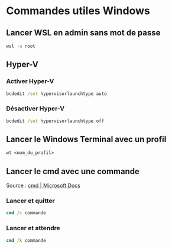 # Commandes utiles Windows

## Lancer WSL en admin sans mot de passe

```cmd
wsl -u root 
```

## Hyper-V

### Activer Hyper-V

```cmd
bcdedit /set hypervisorlaunchtype auto 
```

### Désactiver Hyper-V

```cmd
bcdedit /set hypervisorlaunchtype off
```

## Lancer le Windows Terminal avec un profil

```cmd
wt <nom_du_profil>
```

## Lancer le cmd avec une commande

Source : [cmd | Microsoft Docs](https://docs.microsoft.com/fr-fr/windows-server/administration/windows-commands/cmd)

### Lancer et quitter

```cmd
cmd /c commande
```

### Lancer et attendre

```cmd
cmd /k commande
```
